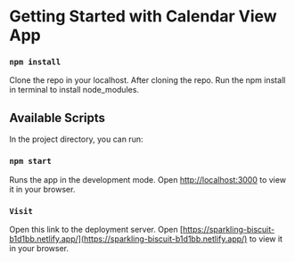 # Getting Started with Calendar View App

### `npm install`

Clone the repo in your localhost. After cloning the repo.
Run the npm install in terminal to install node_modules.

## Available Scripts

In the project directory, you can run:

### `npm start`

Runs the app in the development mode.
Open [http://localhost:3000](http://localhost:3000) to view it in your browser.

### `Visit`

Open this link to the deployment server.
Open [https://sparkling-biscuit-b1d1bb.netlify.app/](https://sparkling-biscuit-b1d1bb.netlify.app/) to view it in your browser.
